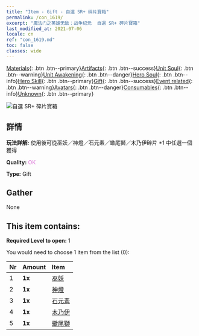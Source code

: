 ```yaml
---
title: "Item - Gift - 自選 SR+ 碎片寶箱"
permalink: /con_1619/
excerpt: "魔法门之英雄无敌：战争纪元  自選 SR+ 碎片寶箱"
last_modified_at: 2021-07-06
locale: cn
ref: "con_1619.md"
toc: false
classes: wide
---
```

 [Materials](/ItemsCN/){: .btn .btn--primary}[Artifacts](/ItemsCN/Artifacts/){: .btn .btn--success}[Unit Soul](/ItemsCN/UnitSoul/){: .btn .btn--warning}[Unit Awakening](/ItemsCN/UnitAwakening/){: .btn .btn--danger}[Hero Soul](/ItemsCN/HeroSoul/){: .btn .btn--info}[Hero Skill](/ItemsCN/HeroSkill/){: .btn .btn--primary}[Gift](/ItemsCN/Gift/){: .btn .btn--success}[Event related](/ItemsCN/Events/){: .btn .btn--warning}[Avatars](/ItemsCN/Avatars/){: .btn .btn--danger}[Consumables](/ItemsCN/Consumables/){: .btn .btn--info}[Unknown](/ItemsCN/Unknown/){: .btn .btn--primary}

 ![自選 SR+ 碎片寶箱](/images/t/i_907235.png)

## 詳情
 **玩法詳解:** 使用後可從巫妖／神燈／石元素／蠍尾獅／木乃伊碎片 *1 中任選一個獲得

 **Quality:** <span style="color: #DA70D6">OK</span>

 **Type:** Gift

## Gather

  None

## This item contains:

 **Required Level to open:** 1

 You would need to choose 1 item from the list (0):

  | Nr | Amount |     Item    |
  |:---|:-------|:------------|
  | 1 |  **1x** | [巫妖](/cn/Items/unt_212/) |  | 
  | 2 |  **1x** | [神燈](/cn/Items/unt_239/) |  | 
  | 3 |  **1x** | [石元素](/cn/Items/unt_266/) |  | 
  | 4 |  **1x** | [木乃伊](/cn/Items/unt_215/) |  | 
  | 5 |  **1x** | [蠍尾獅](/cn/Items/unt_249/) |  | 
